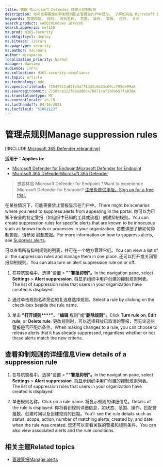 ```yaml
---
title: 管理 Microsoft Defender 终结点抑制规则
description: 你可能需要使用抑制规则阻止警报在门户中显示。 了解如何在 Microsoft Defender for Endpoint 中管理抑制规则。
keywords: 管理抑制， 规则， 规则名称， 范围， 操作， 警报， 打开， 关闭
search.product: eADQiWindows 10XVcnh
search.appverid: met150
ms.prod: m365-security
ms.mktglfcycl: deploy
ms.sitesec: library
ms.pagetype: security
ms.author: macapara
author: mjcaparas
localization_priority: Normal
manager: dansimp
audience: ITPro
ms.collection: M365-security-compliance
ms.topic: article
ms.technology: mde
ms.openlocfilehash: f1549512a02fe3af71d32c6b33c69cc705de99a8
ms.sourcegitcommit: 22505ce322f68a2d0ce70d71caf3b0a657fa838a
ms.translationtype: MT
ms.contentlocale: zh-CN
ms.lasthandoff: 04/16/2021
ms.locfileid: "51862123"
---
```

# <a name="manage-suppression-rules"></a><span data-ttu-id="1fe82-105">管理点规则</span><span class="sxs-lookup"><span data-stu-id="1fe82-105">Manage suppression rules</span></span>

[!INCLUDE [Microsoft 365 Defender rebranding](../../includes/microsoft-defender.md)]


<span data-ttu-id="1fe82-106">**适用于：**</span><span class="sxs-lookup"><span data-stu-id="1fe82-106">**Applies to:**</span></span>
- [<span data-ttu-id="1fe82-107">Microsoft Defender for Endpoint</span><span class="sxs-lookup"><span data-stu-id="1fe82-107">Microsoft Defender for Endpoint</span></span>](https://go.microsoft.com/fwlink/p/?linkid=2154037)
- [<span data-ttu-id="1fe82-108">Microsoft 365 Defender</span><span class="sxs-lookup"><span data-stu-id="1fe82-108">Microsoft 365 Defender</span></span>](https://go.microsoft.com/fwlink/?linkid=2118804)

> <span data-ttu-id="1fe82-109">想要体验 Microsoft Defender for Endpoint？</span><span class="sxs-lookup"><span data-stu-id="1fe82-109">Want to experience Microsoft Defender for Endpoint?</span></span> [<span data-ttu-id="1fe82-110">注册免费试用版。</span><span class="sxs-lookup"><span data-stu-id="1fe82-110">Sign up for a free trial.</span></span>](https://www.microsoft.com/microsoft-365/windows/microsoft-defender-atp?ocid=docs-wdatp-exposedapis-abovefoldlink)


<span data-ttu-id="1fe82-111">在某些情况下，可能需要禁止警报显示在门户中。</span><span class="sxs-lookup"><span data-stu-id="1fe82-111">There might be scenarios where you need to suppress alerts from appearing in the portal.</span></span> <span data-ttu-id="1fe82-112">你可以为已知不安全的特定警报（如组织中已知的工具或流程）创建抑制规则。</span><span class="sxs-lookup"><span data-stu-id="1fe82-112">You can create suppression rules for specific alerts that are known to be innocuous such as known tools or processes in your organization.</span></span> <span data-ttu-id="1fe82-113">若要详细了解如何抑制警报，请参阅 [抑制警报](manage-alerts.md)。</span><span class="sxs-lookup"><span data-stu-id="1fe82-113">For more information on how to suppress alerts, see [Suppress alerts](manage-alerts.md).</span></span>

<span data-ttu-id="1fe82-114">可以查看所有抑制规则的列表，并可在一个地方管理它们。</span><span class="sxs-lookup"><span data-stu-id="1fe82-114">You can view a list of all the suppression rules and manage them in one place.</span></span> <span data-ttu-id="1fe82-115">还可以打开或关闭警报抑制规则。</span><span class="sxs-lookup"><span data-stu-id="1fe82-115">You can also turn an alert suppression rule on or off.</span></span>


1. <span data-ttu-id="1fe82-116">在导航窗格中，选择"设置  >  **""警报抑制"。**</span><span class="sxs-lookup"><span data-stu-id="1fe82-116">In the navigation pane, select **Settings** > **Alert suppression**.</span></span> <span data-ttu-id="1fe82-117">将显示组织中用户创建的抑制规则列表。</span><span class="sxs-lookup"><span data-stu-id="1fe82-117">The list of suppression rules that users in your organization have created is displayed.</span></span>

2. <span data-ttu-id="1fe82-118">通过单击规则名称旁边的复选框选择规则。</span><span class="sxs-lookup"><span data-stu-id="1fe82-118">Select a rule by clicking on the check-box beside the rule name.</span></span>

3. <span data-ttu-id="1fe82-119">单击 **"打开规则\*\*\*\*"、"编辑** 规则"或"**删除规则"。**</span><span class="sxs-lookup"><span data-stu-id="1fe82-119">Click **Turn rule on**, **Edit rule**, or  **Delete rule**.</span></span> <span data-ttu-id="1fe82-120">更改规则时，可以选择释放已取消的警报，而无论这些警报是否匹配新条件。</span><span class="sxs-lookup"><span data-stu-id="1fe82-120">When making changes to a rule, you can choose to release alerts that it has already suppressed, regardless whether or not these alerts match the new criteria.</span></span> 


## <a name="view-details-of-a-suppression-rule"></a><span data-ttu-id="1fe82-121">查看抑制规则的详细信息</span><span class="sxs-lookup"><span data-stu-id="1fe82-121">View details of a suppression rule</span></span>

1. <span data-ttu-id="1fe82-122">在导航窗格中，选择"设置  >  **""警报抑制"。**</span><span class="sxs-lookup"><span data-stu-id="1fe82-122">In the navigation pane, select **Settings** > **Alert suppression**.</span></span> <span data-ttu-id="1fe82-123">将显示组织中用户创建的抑制规则列表。</span><span class="sxs-lookup"><span data-stu-id="1fe82-123">The list of suppression rules that users in your organization have created is displayed.</span></span>

2. <span data-ttu-id="1fe82-124">单击规则名称。</span><span class="sxs-lookup"><span data-stu-id="1fe82-124">Click on a rule name.</span></span> <span data-ttu-id="1fe82-125">将显示规则的详细信息。</span><span class="sxs-lookup"><span data-stu-id="1fe82-125">Details of the rule is displayed.</span></span> <span data-ttu-id="1fe82-126">你将看到规则详细信息，如状态、范围、操作、匹配警报数、创建时间以及创建规则的日期。</span><span class="sxs-lookup"><span data-stu-id="1fe82-126">You'll see the rule details such as  status, scope, action, number of matching alerts, created by, and date when the rule was created.</span></span> <span data-ttu-id="1fe82-127">您还可以查看关联的警报和规则条件。</span><span class="sxs-lookup"><span data-stu-id="1fe82-127">You can also view associated alerts and the rule conditions.</span></span>

## <a name="related-topics"></a><span data-ttu-id="1fe82-128">相关主题</span><span class="sxs-lookup"><span data-stu-id="1fe82-128">Related topics</span></span>

- [<span data-ttu-id="1fe82-129">管理警报</span><span class="sxs-lookup"><span data-stu-id="1fe82-129">Manage alerts</span></span>](manage-alerts.md)
